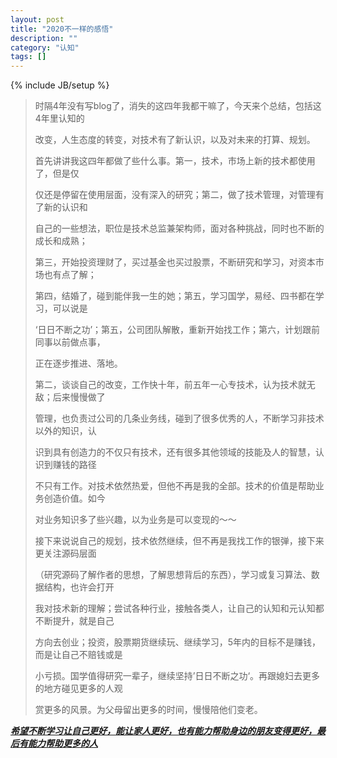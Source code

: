 ```yaml
---
layout: post
title: "2020不一样的感悟"
description: ""
category: "认知"
tags: []
---
```

{% include JB/setup %}

> 时隔4年没有写blog了，消失的这四年我都干嘛了，今天来个总结，包括这4年里认知的
>
> 改变，人生态度的转变，对技术有了新认识，以及对未来的打算、规划。
>
> 首先讲讲我这四年都做了些什么事。第一，技术，市场上新的技术都使用了，但是仅
>
> 仅还是停留在使用层面，没有深入的研究；第二，做了技术管理，对管理有了新的认识和
>
> 自己的一些想法，职位是技术总监兼架构师，面对各种挑战，同时也不断的成长和成熟；
>
> 第三，开始投资理财了，买过基金也买过股票，不断研究和学习，对资本市场也有点了解；
>
> 第四，结婚了，碰到能伴我一生的她；第五，学习国学，易经、四书都在学习，可以说是
>
> ‘日日不断之功’；第五，公司团队解散，重新开始找工作；第六，计划跟前同事以前做点事，
>
> 正在逐步推进、落地。
>
> 第二，谈谈自己的改变，工作快十年，前五年一心专技术，认为技术就无敌；后来慢慢做了
>
> 管理，也负责过公司的几条业务线，碰到了很多优秀的人，不断学习非技术以外的知识，认
>
> 识到具有创造力的不仅只有技术，还有很多其他领域的技能及人的智慧，认识到赚钱的路径
>
> 不只有工作。对技术依然热爱，但他不再是我的全部。技术的价值是帮助业务创造价值。如今
>
> 对业务知识多了些兴趣，以为业务是可以变现的～～
>
> 接下来说说自己的规划，技术依然继续，但不再是我找工作的银弹，接下来更关注源码层面
>
> （研究源码了解作者的思想，了解思想背后的东西），学习或复习算法、数据结构，也许会打开
>
> 我对技术新的理解；尝试各种行业，接触各类人，让自己的认知和元认知都不断提升，就是自己
>
> 方向去创业；投资，股票期货继续玩、继续学习，5年内的目标不是赚钱，而是让自己不赔钱或是
>
> 小亏损。国学值得研究一辈子，继续坚持’日日不断之功‘。再跟媳妇去更多的地方碰见更多的人观
>
> 赏更多的风景。为父母留出更多的时间，慢慢陪他们变老。



***<u>希望不断学习让自己更好，能让家人更好，也有能力帮助身边的朋友变得更好，最后有能力帮助更多的人</u>***
